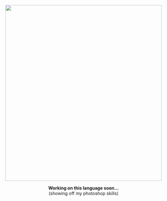 
<p align="center">
  <img width="500" height="562.68" src="https://github.com/dragonbough/c-sharp/assets/99271006/02eec05e-dd02-40f4-aa0c-6950909c2d0d" />
</p>

<div align="center"><b> Working on this language soon... </b></div>
<div align="center"> (showing off my photoshop skills) </div>
